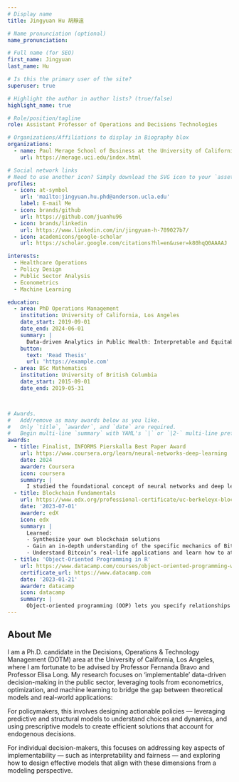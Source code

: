 ```yaml
---
# Display name
title: Jingyuan Hu 胡靜遠

# Name pronunciation (optional)
name_pronunciation: 

# Full name (for SEO)
first_name: Jingyuan
last_name: Hu

# Is this the primary user of the site?
superuser: true

# Highlight the author in author lists? (true/false)
highlight_name: true

# Role/position/tagline
role: Assistant Professor of Operations and Decisions Technologies

# Organizations/Affiliations to display in Biography blox
organizations:
  - name: Paul Merage School of Business at the University of California, Irvine
    url: https://merage.uci.edu/index.html

# Social network links
# Need to use another icon? Simply download the SVG icon to your `assets/media/icons/` folder.
profiles:
  - icon: at-symbol
    url: 'mailto:jingyuan.hu.phd@anderson.ucla.edu'
    label: E-mail Me
  - icon: brands/github
    url: https://github.com/juanhu96
  - icon: brands/linkedin
    url: https://www.linkedin.com/in/jingyuan-h-789027b7/
  - icon: academicons/google-scholar
    url: https://scholar.google.com/citations?hl=en&user=k80hqQ0AAAAJ

interests:
  - Healthcare Operations
  - Policy Design
  - Public Sector Analysis
  - Econometrics
  - Machine Learning

education:
  - area: PhD Operations Management
    institution: University of California, Los Angeles
    date_start: 2019-09-01
    date_end: 2024-06-01
    summary: |
      Data-driven Analytics in Public Health: Interpretable and Equitable Approaches
    button:
      text: 'Read Thesis'
      url: 'https://example.com'
  - area: BSc Mathematics
    institution: University of British Columbia
    date_start: 2015-09-01
    date_end: 2019-05-31



# Awards.
#   Add/remove as many awards below as you like.
#   Only `title`, `awarder`, and `date` are required.
#   Begin multi-line `summary` with YAML's `|` or `|2-` multi-line prefix and indent 2 spaces below.
awards:
  - title: Finalist, INFORMS Pierskalla Best Paper Award
    url: https://www.coursera.org/learn/neural-networks-deep-learning
    date: 2024
    awarder: Coursera
    icon: coursera
    summary: |
      I studied the foundational concept of neural networks and deep learning. By the end, I was familiar with the significant technological trends driving the rise of deep learning; build, train, and apply fully connected deep neural networks; implement efficient (vectorized) neural networks; identify key parameters in a neural network’s architecture; and apply deep learning to your own applications.
  - title: Blockchain Fundamentals
    url: https://www.edx.org/professional-certificate/uc-berkeleyx-blockchain-fundamentals
    date: '2023-07-01'
    awarder: edX
    icon: edx
    summary: |
      Learned:
      - Synthesize your own blockchain solutions
      - Gain an in-depth understanding of the specific mechanics of Bitcoin
      - Understand Bitcoin’s real-life applications and learn how to attack and destroy Bitcoin, Ethereum, smart contracts and Dapps, and alternatives to Bitcoin’s Proof-of-Work consensus algorithm
  - title: 'Object-Oriented Programming in R'
    url: https://www.datacamp.com/courses/object-oriented-programming-with-s3-and-r6-in-r
    certificate_url: https://www.datacamp.com
    date: '2023-01-21'
    awarder: datacamp
    icon: datacamp
    summary: |
      Object-oriented programming (OOP) lets you specify relationships between functions and the objects that they can act on, helping you manage complexity in your code. This is an intermediate level course, providing an introduction to OOP, using the S3 and R6 systems. S3 is a great day-to-day R programming tool that simplifies some of the functions that you write. R6 is especially useful for industry-specific analyses, working with web APIs, and building GUIs.
---
```


## About Me

I am a Ph.D. candidate in the Decisions, Operations & Technology Management (DOTM) area at the University of California, Los Angeles, where I am fortunate to be advised by Professor Fernanda Bravo and Professor Elisa Long. My research focuses on ‘implementable’ data-driven decision-making in the public sector, leveraging tools from econometrics, optimization, and machine learning to bridge the gap between theoretical models and real-world applications:

For policymakers, this involves designing actionable policies — leveraging predictive and structural models to understand choices and dynamics, and using prescriptive models to create efficient solutions that account for endogenous decisions.

For individual decision-makers, this focuses on addressing key aspects of implementability — such as interpretability and fairness — and exploring how to design effective models that align with these dimensions from a modeling perspective.
